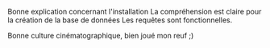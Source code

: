 Bonne explication concernant l'installation
La compréhension est claire pour la création de la base de données
Les requêtes sont fonctionnelles.

Bonne culture cinématographique, bien joué mon reuf ;)
